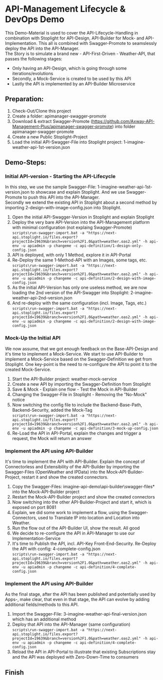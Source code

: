 # API-Management Lifecycle & DevOps Demo

This Demo-Material is used to cover the API-Lifecycle-Handling in combination with Stoplight for API-Design, API-Builder for Mock- and API-Implementation. This all is combined with Swagger-Promote to seamslessly deploy the API into the API-Manager.  
The Story is to simulate a brand new - API-First-Driven - Weather-API, that passes the following stages:
- Only having an API-Design, which is going through some iterations/evolutions  
- Secondly, a Mock-Service is created to be used by this API  
- Lastly the API is implemented by an API-Builder Microservice  

## Preparation:
1. Check-Out/Clone this project
2. Create a folder: apimanager-swagger-promote
3. Download & extract Swagger-Promote (https://github.com/Axway-API-Management-Plus/apimanager-swagger-promote) into folder apimanager-swagger-promote
4. Create a new Public Stoplight-Project
5. Load the initial API-Swagger-File into Stoplight project: 1-imagine-weather-api-1st-version.json

## Demo-Steps:

### Initial API-version - Starting the API-Lifecycle
In this step, we use the sample Swagger-File: 1-imagine-weather-api-1st-version.json to showcase and explain Stoplight. And we use Swagger-Promote to push this API into the API-Manager.  
Secondly we extend the existing API in Stoplight about a second method by importing 2-design-with-image-config.json into Stoplight.  

1. Open the initial API-Swagger-Version in Stoplight and explain Stoplight  
2. Deploy the very bare API-Version into the API-Management platform with minimal configuration (not explaing Swagger-Promote)  
``
scripts\run-swagger-import.bat -a "https://next-api.stoplight.io/files.export?projectId=19639&branch=version%2F1.0&path=weather.oas2.yml" -h api-env -u apiadmin -p changeme -c api-definition/1-design-only-config.json
``
3. API is deployed, with only 1 Method, explore it in API-Portal  
4. Re-Deploy the same 1-Method-API with an Images, some tags, etc.  
``
scripts\run-swagger-import.bat -a "https://next-api.stoplight.io/files.export?projectId=19639&branch=version%2F1.0&path=weather.oas2.yml" -h api-env -u apiadmin -p changeme -c api-definition/2-design-with-image-config.json
``
4. As the initial API-Version has only one useless method, we are now loading the 2nd version of the API-Swagger into Stoplight: 2-imagine-weather-api-2nd-version.json  
5. And re-deploy with the same configuration (incl. Image, Tags, etc.)  
``
scripts\run-swagger-import.bat -a "https://next-api.stoplight.io/files.export?projectId=19639&branch=version%2F1.0&path=weather.oas2.yml" -h api-env -u apiadmin -p changeme -c api-definition/2-design-with-image-config.json
``

### Mock-Up the Initial API
We now assume, that we got enough feedback on the Base-API-Design and it's time to implement a Mock-Service. We start to use API-Builder to implement a Mock-Service based on the Swagger-Definition we get from Stoplight. One key-point is the need to re-configure the API to point it to the created Mock-Service.  

1. Start the API-Builder project: weather-mock-service
2. Create a new API by importing the Swagger-Definition from Stoplight
3. Save & Mock - Explain one flow - Test the Mock in API-Builder
4. Changing the Swagger-File in Stoplight - Removing the "No-Mock" notice
5. Now switching the config file to include the Backend-Base-Path, Backend-Security, added the Mock-Tag  
``
scripts\run-swagger-import.bat -a "https://next-api.stoplight.io/files.export?projectId=19639&branch=version%2F1.0&path=weather.oas2.yml" -h api-env -u apiadmin -p changeme -c api-definition/3-mock-up-config.json
``
6. Re-Load the API in API-Portal, explain the changes and trigger a request, the Mock will return an answer  

### Implement the API using API-Builder
It's time to implement the API with API-Builder. Explain the concept of Connectorless and Extensibility of the API-Builder by importing the Swagger-Files (OpenWeather and IPData) into the Mock-API-Builder-Project, restart it and show the created connectors.

1. Copy the Swagger-Files: imagine-api-demo\api-builder\swagger-files\* into the Mock-API-Builder project
2. Restart the Mock-API-Builder project and show the created connectors
3. Now switching into the other API-Builder-Project and start it, which is exposed on port 8081
4. Explain, we did some work to implement a flow, using the Swagger-Connectors, used to Translate IP into location and Location into Weather.
5. Run the flow out of the API-Builder UI, show the result. All good
6. We decide to re-configure the API in API-Manager to use our Implementation-Service
7. It's time to Publish the API, incl. API-Key Front-End-Security. Re-Deploy the API with config: 4-complete-config.json  
``
scripts\run-swagger-import.bat -a "https://next-api.stoplight.io/files.export?projectId=19639&branch=version%2F1.0&path=weather.oas2.yml" -h api-env -u apiadmin -p changeme -c api-definition/4-complete-config.json
``
### Implement the API using API-Builder
As the final stage, after the API has been published and potentially used by Apps-, make clear, that even in that stage, the API can evolve by adding additional fields/methods to this API.  

1. Import the Swagger-File: 3-imagine-weather-api-final-version.json which has an additional method  
2. Deploy that API into the API-Manager (same configuration)  
``
scripts\run-swagger-import.bat -a "https://next-api.stoplight.io/files.export?projectId=19639&branch=version%2F1.0&path=weather.oas2.yml" -h api-env -u apiadmin -p changeme -c api-definition/4-complete-config.json
``
3. Reload the API in API-Portal to illustrate that existing Subscriptions stay and the API was deployed with Zero-Down-Time to consumers

## Finish
